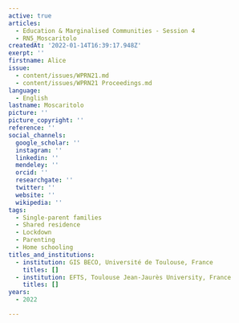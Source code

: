 ```yaml
---
active: true
articles:
  - Education & Marginalised Communities - Session 4
  - RN5_Moscaritolo
createdAt: '2022-01-14T16:39:17.948Z'
exerpt: ''
firstname: Alice
issue:
  - content/issues/WPRN21.md
  - content/issues/WPRN21 Proceedings.md
language:
  - English
lastname: Moscaritolo
picture: ''
picture_copyright: ''
reference: ''
social_channels:
  google_scholar: ''
  instagram: ''
  linkedin: ''
  mendeley: ''
  orcid: ''
  researchgate: ''
  twitter: ''
  website: ''
  wikipedia: ''
tags:
  - Single-parent families
  - Shared residence
  - Lockdown
  - Parenting
  - Home schooling
titles_and_institutions:
  - institution: GIS BECO, Université de Toulouse, France
    titles: []
  - institution: EFTS, Toulouse Jean-Jaurès University, France
    titles: []
years:
  - 2022

---
```

